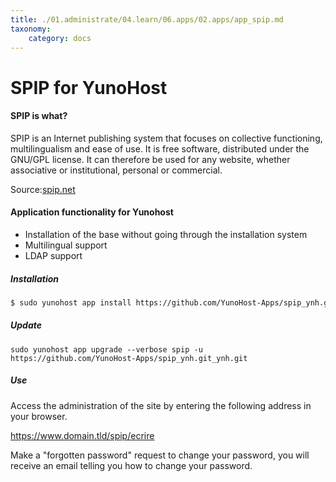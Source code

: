 ```yaml
---
title: ./01.administrate/04.learn/06.apps/02.apps/app_spip.md
taxonomy:
    category: docs
---
```

# SPIP for YunoHost

#### SPIP is what?

SPIP is an Internet publishing system that focuses on collective functioning, multilingualism and ease of use. It is free software, distributed under the GNU/GPL license. It can therefore be used for any website, whether associative or institutional, personal or commercial.

Source:[spip.net](https://www.spip.net/fr_rubrique91.html_rubrique91.html)

#### Application functionality for Yunohost

* Installation of the base without going through the installation system
* Multilingual support
* LDAP support

##### Installation

```bash
$ sudo yunohost app install https://github.com/YunoHost-Apps/spip_ynh.git_ynh.git
```

##### Update

```
sudo yunohost app upgrade --verbose spip -u https://github.com/YunoHost-Apps/spip_ynh.git_ynh.git
```

##### Use

Access the administration of the site by entering the following address in your browser.

https://www.domain.tld/spip/ecrire

Make a "forgotten password" request to change your password, you will receive an email telling you how to change your password.
